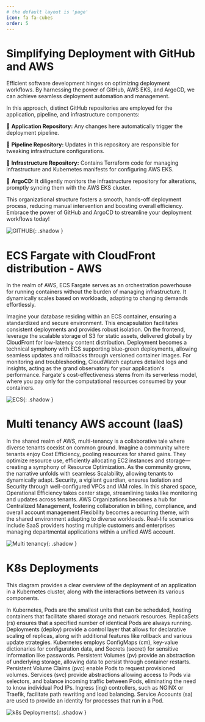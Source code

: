 ```yaml
---
# the default layout is 'page'
icon: fa fa-cubes
order: 5
---
```

<script defer data-domain="senad-d.github.io" src="https://plus.seki.pro/js/script.js"></script>

# Simplifying Deployment with GitHub and AWS
Efficient software development hinges on optimizing deployment workflows. By harnessing the power of GitHub, AWS EKS, and ArgoCD, we can achieve seamless deployment automation and management.

In this approach, distinct GitHub repositories are employed for the application, pipeline, and infrastructure components:

🔹 **Application Repository:** Any changes here automatically trigger the deployment pipeline.

🔹 **Pipeline Repository:** Updates in this repository are responsible for tweaking infrastructure configurations.

🔹 **Infrastructure Repository:** Contains Terraform code for managing infrastructure and Kubernetes manifests for configuring AWS EKS.

🔹 **ArgoCD:** It diligently monitors the infrastructure repository for alterations, promptly syncing them with the AWS EKS cluster.

This organizational structure fosters a smooth, hands-off deployment process, reducing manual intervention and boosting overall efficiency. Embrace the power of GitHub and ArgoCD to streamline your deployment workflows today!

![GITHUB](https://github.com/senad-d/senad-d.github.io/blob/b81c05fa558c1917ee6fae1fec1d3f0667777ff0/_media/gif/GitHub-flow.gif?raw=true){: .shadow }

# ECS Fargate with CloudFront distribution - AWS
In the realm of AWS, ECS Fargate serves as an orchestration powerhouse for running containers without the burden of managing infrastructure. It dynamically scales based on workloads, adapting to changing demands effortlessly.

Imagine your database residing within an ECS container, ensuring a standardized and secure environment. This encapsulation facilitates consistent deployments and provides robust isolation.
On the frontend, leverage the scalable storage of S3 for static assets, delivered globally by CloudFront for low-latency content distribution. Deployment becomes a technical symphony with ECS supporting blue-green deployments, allowing seamless updates and rollbacks through versioned container images. For monitoring and troubleshooting, CloudWatch captures detailed logs and insights, acting as the grand observatory for your application's performance. Fargate's cost-effectiveness stems from its serverless model, where you pay only for the computational resources consumed by your containers.

![ECS](https://github.com/senad-d/senad-d.github.io/blob/b81c05fa558c1917ee6fae1fec1d3f0667777ff0/_media/gif/ecs_infra.gif?raw=true){: .shadow }

# Multi tenancy AWS account (IaaS)
In the shared realm of AWS, multi-tenancy is a collaborative tale where diverse tenants coexist on common ground.
Imagine a community where tenants enjoy Cost Efficiency, pooling resources for shared gains. They optimize resource use, efficiently allocating EC2 instances and storage—creating a symphony of Resource Optimization. As the community grows, the narrative unfolds with seamless Scalability, allowing tenants to dynamically adapt. Security, a vigilant guardian, ensures Isolation and Security through well-configured VPCs and IAM roles. In this shared space, Operational Efficiency takes center stage, streamlining tasks like monitoring and updates across tenants. AWS Organizations becomes a hub for Centralized Management, fostering collaboration in billing, compliance, and overall account management.Flexibility becomes a recurring theme, with the shared environment adapting to diverse workloads. Real-life scenarios include SaaS providers hosting multiple customers and enterprises managing departmental applications within a unified AWS account.

![Multi tenancy](https://github.com/senad-d/senad-d.github.io/blob/b81c05fa558c1917ee6fae1fec1d3f0667777ff0/_media/gif/AWS-Cloud.gif?raw=true){: .shadow }


# K8s Deployments

This diagram provides a clear overview of the deployment of an application in a Kubernetes cluster, along with the interactions between its various components. 

In Kubernetes, Pods are the smallest units that can be scheduled, hosting containers that facilitate shared storage and network resources. ReplicaSets (rs) ensures that a specified number of identical Pods are always running. Deployments (deploy) provide a control layer that allows for declarative scaling of replicas, along with additional features like rollback and various update strategies. Kubernetes employs ConfigMaps (cm), key-value dictionaries for configuration data, and Secrets (secret) for sensitive information like passwords. Persistent Volumes (pv) provide an abstraction of underlying storage, allowing data to persist through container restarts. Persistent Volume Claims (pvc) enable Pods to request provisioned volumes. Services (svc) provide abstractions allowing access to Pods via selectors, and balance incoming traffic between Pods, eliminating the need to know individual Pod IPs. Ingress (ing) controllers, such as NGINX or Traefik, facilitate path rewriting and load balancing. Service Accounts (sa) are used to provide an identity for processes that run in a Pod.

![k8s Deployments](https://github.com/senad-d/senad-d.github.io/blob/047ec0ebea07b2fa87d7cac1d1956eb1a8afa432/_media/gif/k8s_deployment.gif?raw=true){: .shadow }
